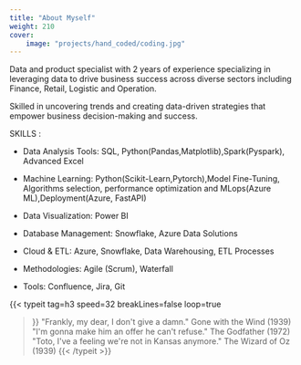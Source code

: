 ```yaml
---
title: "About Myself"
weight: 210
cover:
    image: "projects/hand_coded/coding.jpg"
---
```

 Data and product specialist with 2 years of experience specializing in leveraging data to drive business success across diverse sectors including Finance, Retail, Logistic and Operation.
 
 Skilled in uncovering trends and creating data-driven strategies that empower business decision-making and success.

SKILLS : 

- Data Analysis Tools: SQL, Python(Pandas,Matplotlib),Spark(Pyspark), Advanced Excel

- Machine Learning: Python(Scikit-Learn,Pytorch),Model Fine-Tuning, Algorithms selection, performance optimization and MLops(Azure ML),Deployment(Azure, FastAPI)

- Data Visualization: Power BI 

- Database Management: Snowflake, Azure Data Solutions

- Cloud & ETL: Azure, Snowflake, Data Warehousing, ETL Processes

- Methodologies: Agile (Scrum), Waterfall

- Tools: Confluence, Jira, Git

{{< typeit 
  tag=h3
  speed=32
  breakLines=false
  loop=true
>}}
"Frankly, my dear, I don't give a damn." Gone with the Wind (1939)
"I'm gonna make him an offer he can't refuse." The Godfather (1972)
"Toto, I've a feeling we're not in Kansas anymore." The Wizard of Oz (1939)
{{< /typeit >}}
